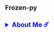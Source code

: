 ## Frozen-py
<h2 style="color:blue;">  
<details>
    <summary><b>About Me ☄️</b></summary><br/>
Hi, my name is sandupama : ) 

I am 15 yeas old.<br>From colombo
  Thank you, 💎🎓</h3>
<h3 style="color:blue;"></h2>

